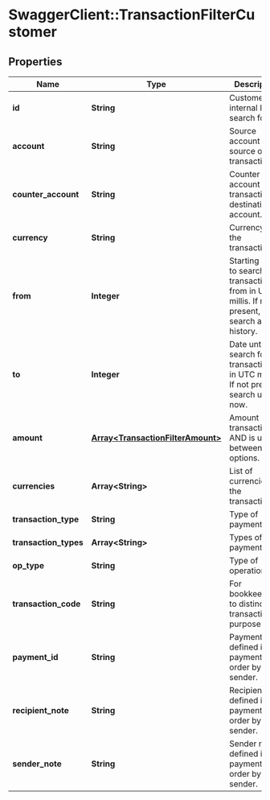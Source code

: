 # SwaggerClient::TransactionFilterCustomer

## Properties
Name | Type | Description | Notes
------------ | ------------- | ------------- | -------------
**id** | **String** | Customer internal ID to search for. | 
**account** | **String** | Source account - source of transaction(s). | [optional] 
**counter_account** | **String** | Counter account - transaction(s) destination account. | [optional] 
**currency** | **String** | Currency of the transactions. | [optional] 
**from** | **Integer** | Starting date to search for transactions from in UTC millis. If not present, search all history. | [optional] 
**to** | **Integer** | Date until to search for transactions in UTC millis. If not present, search up till now. | [optional] 
**amount** | [**Array&lt;TransactionFilterAmount&gt;**](TransactionFilterAmount.md) | Amount of the transaction. AND is used between filter options. | [optional] 
**currencies** | **Array&lt;String&gt;** | List of currencies of the transactions. | [optional] 
**transaction_type** | **String** | Type of payment | [optional] 
**transaction_types** | **Array&lt;String&gt;** | Types of payment | [optional] 
**op_type** | **String** | Type of operation. | [optional] 
**transaction_code** | **String** | For bookkeeping to distinct transaction purpose. | [optional] 
**payment_id** | **String** | Payment ID defined in payment order by sender. | [optional] 
**recipient_note** | **String** | Recipient note defined in payment order by sender. | [optional] 
**sender_note** | **String** | Sender note defined in payment order by sender. | [optional] 

